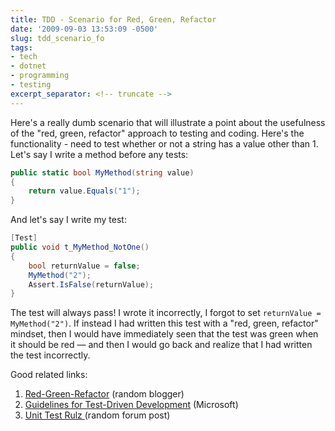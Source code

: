 ```yaml
---
title: TDD - Scenario for Red, Green, Refactor
date: '2009-09-03 13:53:09 -0500'
slug: tdd_scenario_fo
tags:
- tech
- dotnet
- programming
- testing
excerpt_separator: <!-- truncate -->
---
```


Here's a really dumb scenario that will illustrate a point about the usefulness
of the "red, green, refactor" approach to testing and coding. Here's the
functionality - need to test whether or not a string has a value other than 1.
Let's say I write a method before any tests:

<!-- truncate -->

```csharp
public static bool MyMethod(string value)
{
    return value.Equals("1");
}
```

And let's say I write my test:

```csharp
[Test]
public void t_MyMethod_NotOne()
{
    bool returnValue = false;
    MyMethod("2");
    Assert.IsFalse(returnValue);
}
```

The test will always pass! I wrote it incorrectly, I forgot to set `returnValue
= MyMethod("2")`. If instead I had written this test with a "red, green,
refactor" mindset, then I would have immediately seen that the test was green
when it should be red &mdash; and then I would go back and realize that I had
written the test incorrectly.

Good related links:

1. [Red-Green-Refactor](http://jamesshore.com/Blog/Red-Green-Refactor.html) (random blogger)
1. [Guidelines for Test-Driven Development](http://msdn.microsoft.com/en-us/library/aa730844(VS.80).aspx) (Microsoft)
1. [Unit Test Rulz ](http://tech.groups.yahoo.com/group/extremeprogramming/message/111829) (random forum post)
